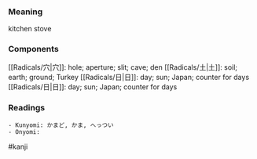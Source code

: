 ### Meaning

kitchen stove

### Components

[[Radicals/穴|穴]]: hole; aperture; slit; cave; den [[Radicals/土|土]]: soil; earth; ground; Turkey [[Radicals/日|日]]: day; sun; Japan; counter for days [[Radicals/日|日]]: day; sun; Japan; counter for days

### Readings

```
- Kunyomi: かまど, かま, へっつい
- Onyomi: 
```

#kanji